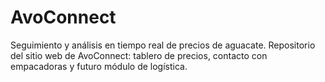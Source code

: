 # AvoConnect
Seguimiento y análisis en tiempo real de precios de aguacate. Repositorio del sitio web de AvoConnect: tablero de precios, contacto con empacadoras y futuro módulo de logística.
